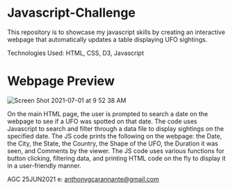 # Javascript-Challenge

This repository is to showcase my javascript skills by creating an interactive webpage that automatically updates a table displaying UFO sightings.

Technologies Used: HTML, CSS, D3, Javascript

# Webpage Preview

![Screen Shot 2021-07-01 at 9 52 38 AM](https://user-images.githubusercontent.com/79670978/124135825-2f429c00-da52-11eb-8e61-6f7ebccc0cb2.png)

On the main HTML page, the user is prompted to search a date on the webpage to see if a UFO was spotted on that date. The code uses Javascript to search and filter through a data file to display sightings on the specified date. The JS code prints the following on the webpage: the Date, the City, the State, the Country, the Shape of the UFO, the Duration it was seen, and Comments by the viewer. The JS code uses various functions for button clicking, filtering data, and printing HTML code on the fly to display it in a user-friendly manner.

AGC 25JUN2021
e: anthonygcarannante@gmail.com
